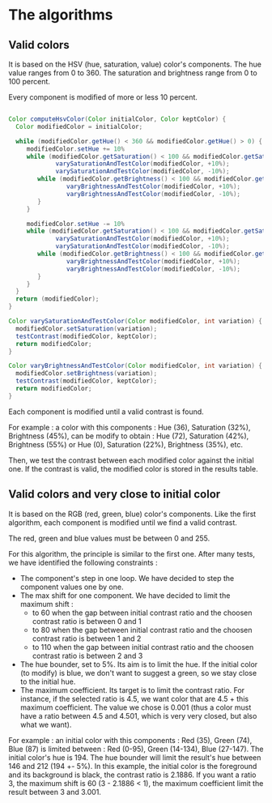 
# The algorithms

## Valid colors

It is based on the HSV (hue, saturation, value) color's components. 
The hue value ranges from 0 to 360. The saturation and brightness range from 0 to 100 percent.

Every component is modified of more or less 10 percent.

```java

Color computeHsvColor(Color initialColor, Color keptColor) {
  Color modifiedColor = initialColor;

  while (modifiedColor.getHue() < 360 && modifiedColor.getHue() > 0) {
     modifiedColor.setHue += 10%
     while (modifiedColor.getSaturation() < 100 && modifiedColor.getSaturation() > 0) {
             varySaturationAndTestColor(modifiedColor, +10%);
             varySaturationAndTestColor(modifiedColor, -10%);
        while (modifiedColor.getBrightness() < 100 && modifiedColor.getBrightness() > 0) {
                varyBrightnessAndTestColor(modifiedColor, +10%);
                varyBrightnessAndTestColor(modifiedColor, -10%);
        }
     }

     modifiedColor.setHue -= 10%
     while (modifiedColor.getSaturation() < 100 && modifiedColor.getSaturation() > 0) {
             varySaturationAndTestColor(modifiedColor, +10%);
             varySaturationAndTestColor(modifiedColor, -10%);
        while (modifiedColor.getBrightness() < 100 && modifiedColor.getBrightness() > 0) {
                varyBrightnessAndTestColor(modifiedColor, +10%);
                varyBrightnessAndTestColor(modifiedColor, -10%);
        }
     }
  }
  return (modifiedColor);
}

Color varySaturationAndTestColor(Color modifiedColor, int variation) {
  modifiedColor.setSaturation(variation);
  testContrast(modifiedColor, keptColor);
  return modifiedColor;
}

Color varyBrightnessAndTestColor(Color modifiedColor, int variation) {
  modifiedColor.setBrightness(variation);
  testContrast(modifiedColor, keptColor);
  return modifiedColor;
}
```


Each component is modified until a valid contrast is found. 

For example : a color with this components : Hue (36), Saturation (32%), Brightness (45%), can be modify to obtain : Hue (72), Saturation (42%), Brightness (55%) or Hue (0), Saturation (22%), Brightness (35%), etc.

Then, we test the contrast between each modified color against the initial one. If the contrast is valid, the modified color is stored in the results table.


## Valid colors and very close to initial color

It is based on the RGB (red, green, blue) color's components. Like the first algorithm, each component is modified until we find a valid contrast.

The red, green and blue values must be between 0 and 255.

For this algorithm, the principle is similar to the first one. After many tests, we have identified the following constraints :
* The component's step in one loop. We have decided to step the component values one by one.
* The max shift for one component. We have decided to limit the maximum shift : 
   - to 60 when the gap between initial contrast ratio and the choosen contrast ratio is between 0 and 1
   - to 80 when the gap between initial contrast ratio and the choosen contrast ratio is between 1 and 2
   - to 110 when the gap between initial contrast ratio and the choosen contrast ratio is between 2 and 3
* The hue bounder, set to 5%. Its aim is to limit the hue. If the initial color (to modify) is blue, we don't want to suggest a green, so we stay close to the initial hue.
* The maximum coefficient. Its target is to limit the contrast ratio. For instance, if the selected ratio is 4.5, we want color that are 4.5 + this maximum coefficient. The value we chose is 0.001 (thus a color must have a ratio between 4.5 and 4.501, which is very very closed, but also what we want).

For example : an initial color with this components : Red (35), Green (74), Blue (87) is limited between : Red (0-95), Green (14-134), Blue (27-147). The initial color's hue is 194. The hue bounder will limit the result's hue between  146 and 212 (194 +- 5%). In this example, the initial color is the foreground and its background is black, the contrast ratio is 2.1886. If you want a ratio 3, the maximum shift is 60 (3 - 2.1886 < 1), the maximum coefficient limit the result between 3 and 3.001.
